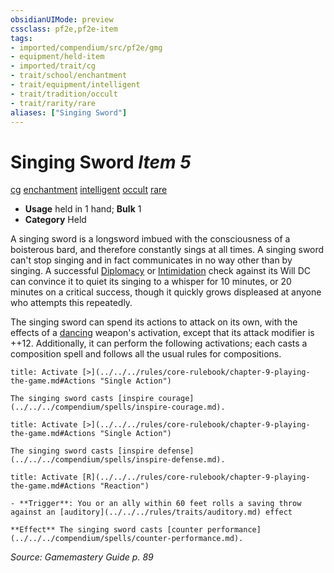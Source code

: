 ```yaml
---
obsidianUIMode: preview
cssclass: pf2e,pf2e-item
tags:
- imported/compendium/src/pf2e/gmg
- equipment/held-item
- imported/trait/cg
- trait/school/enchantment
- trait/equipment/intelligent
- trait/tradition/occult
- trait/rarity/rare
aliases: ["Singing Sword"]
---
```

# Singing Sword *Item 5*  
[cg](chaotic-good-b1.md)  [enchantment](enchantment.md)  [intelligent](intelligent-gmg.md)  [occult](occult.md)  [rare](rare.md)  

- **Usage** held in 1 hand; **Bulk** 1
- **Category** Held

A singing sword is a longsword imbued with the consciousness of a boisterous bard, and therefore constantly sings at all times. A singing sword can't stop singing and in fact communicates in no way other than by singing. A successful [Diplomacy](../../skills.md#Diplomacy) or [Intimidation](../../skills.md#Intimidation) check against its Will DC can convince it to quiet its singing to a whisper for 10 minutes, or 20 minutes on a critical success, though it quickly grows displeased at anyone who attempts this repeatedly.

The singing sword can spend its actions to attack on its own, with the effects of a [dancing](dancing.md) weapon's activation, except that its attack modifier is ++12. Additionally, it can perform the following activations; each casts a composition spell and follows all the usual rules for compositions.

```ad-embed-ability
title: Activate [>](../../../rules/core-rulebook/chapter-9-playing-the-game.md#Actions "Single Action")

The singing sword casts [inspire courage](../../../compendium/spells/inspire-courage.md).
```

```ad-embed-ability
title: Activate [>](../../../rules/core-rulebook/chapter-9-playing-the-game.md#Actions "Single Action")

The singing sword casts [inspire defense](../../../compendium/spells/inspire-defense.md).
```

```ad-embed-ability
title: Activate [R](../../../rules/core-rulebook/chapter-9-playing-the-game.md#Actions "Reaction")

- **Trigger**: You or an ally within 60 feet rolls a saving throw against an [auditory](../../../rules/traits/auditory.md) effect

**Effect** The singing sword casts [counter performance](../../../compendium/spells/counter-performance.md).
```

*Source: Gamemastery Guide p. 89*
